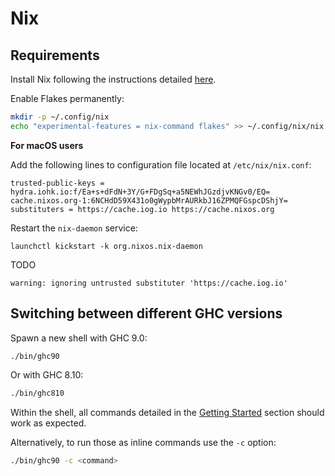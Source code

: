 # Nix

## Requirements

Install Nix following the instructions detailed
[here](https://nixos.org/download.html).

Enable Flakes permanently:

```sh
mkdir -p ~/.config/nix
echo "experimental-features = nix-command flakes" >> ~/.config/nix/nix.conf
```

**For macOS users**

Add the following lines to configuration file located at `/etc/nix/nix.conf`:

```
trusted-public-keys = hydra.iohk.io:f/Ea+s+dFdN+3Y/G+FDgSq+a5NEWhJGzdjvKNGv0/EQ= cache.nixos.org-1:6NCHdD59X431o0gWypbMrAURkbJ16ZPMQFGspcDShjY=
substituters = https://cache.iog.io https://cache.nixos.org
```

Restart the `nix-daemon` service:

```
launchctl kickstart -k org.nixos.nix-daemon
```

TODO

```
warning: ignoring untrusted substituter 'https://cache.iog.io'
```

## Switching between different GHC versions

Spawn a new shell with GHC 9.0:

```sh
./bin/ghc90
```

Or with GHC 8.10:

```sh
./bin/ghc810
```

Within the shell, all commands detailed in the [Getting
Started](../README.md#getting-started) section should work as expected.

Alternatively, to run those as inline commands use the `-c` option:

```sh
./bin/ghc90 -c <command>
```

